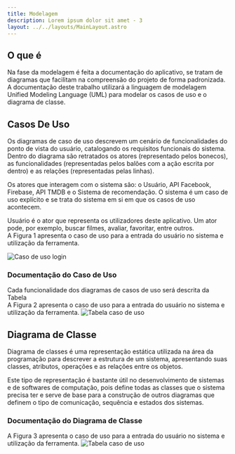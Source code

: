 ```yaml
---
title: Modelagem
description: Lorem ipsum dolor sit amet - 3
layout: ../../layouts/MainLayout.astro
---
```


## O que é

 Na fase da modelagem é feita a documentação do aplicativo, se tratam de diagramas que facilitam na compreensão do projeto de forma padronizada.  A documentação deste trabalho utilizará a linguagem de modelagem Unified Modeling Language (UML) para modelar os casos de uso e o diagrama de classe. 

## Casos De Uso

Os diagramas de caso de uso descrevem um cenário de funcionalidades do ponto de vista do usuário, catalogando os requisitos funcionais do sistema. Dentro do diagrama são retratados os atores (representado pelos bonecos), as funcionalidades (representadas pelos balões com a ação escrita por dentro) e as relações (representadas pelas linhas).  
 
Os atores que interagem com o sistema são: o Usuário, API Facebook, Firebase, API TMDB e o Sistema de recomendação. O sistema é um caso de uso explícito e se trata do sistema em si em que os casos de uso acontecem. 

Usuário é o ator que representa os utilizadores deste aplicativo. Um ator pode, por exemplo, buscar filmes, avaliar, favoritar, entre outros.  
 A Figura 1 apresenta o caso de uso para a entrada do usuário no sistema e utilização da ferramenta. 

![Caso de uso login](/diagrama_de_caso_de_uso.jpg)
 



### Documentação do Caso de Uso

Cada funcionalidade dos diagramas de casos de uso será descrita da Tabela  
A Figura 2 apresenta o caso de uso para a entrada do usuário no sistema e utilização da ferramenta. 
![Tabela caso de uso](/tabela_caso_de_uso.png)
 
## Diagrama de Classe

Diagrama de classes é uma representação estática utilizada na área da programação para descrever a estrutura de um sistema, apresentando suas classes, atributos, operações e as relações entre os objetos.

Este tipo de representação é bastante útil no desenvolvimento de sistemas e de softwares de computação, pois define todas as classes que o sistema precisa ter e serve de base para a construção de outros diagramas que definem o tipo de comunicação, sequência e estados dos sistemas.

### Documentação do Diagrama de Classe
A Figura 3 apresenta o caso de uso para a entrada do usuário no sistema e utilização da ferramenta. 
![Tabela caso de uso](/diagrama_de_classe.jpeg)
